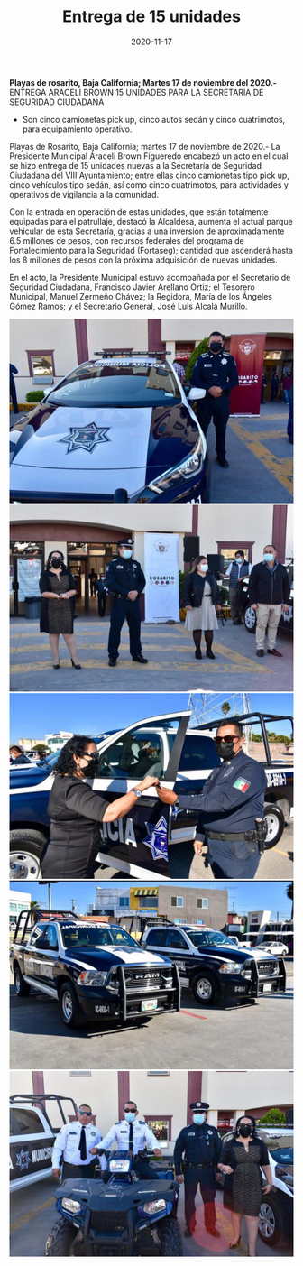 ﻿---
layout: blog
title:  "Entrega de 15 unidades"
date:   2020-11-17 
categories: rosarito 
permalink: /:categories/:title:output_ext
image: /img/cnr/entrega-de-unidades.jpg
autor: 
---


**Playas de rosarito, Baja California;  Martes 17 de noviembre del 2020.-** ENTREGA ARACELI BROWN 15 UNIDADES PARA LA SECRETARÍA DE SEGURIDAD CIUDADANA


* Son cinco camionetas pick up, cinco autos sedán y cinco cuatrimotos, para equipamiento operativo.


Playas de Rosarito, Baja California; martes 17 de noviembre de 2020.- La Presidente Municipal Araceli Brown Figueredo encabezó un acto en el cual se hizo entrega de 15 unidades nuevas a la Secretaría de Seguridad Ciudadana del VIII Ayuntamiento; entre ellas cinco camionetas tipo pick up, cinco vehículos tipo sedán, así como cinco cuatrimotos, para actividades y operativos de vigilancia a la comunidad.


Con la entrada en operación de estas unidades, que están totalmente equipadas para el patrullaje, destacó la Alcaldesa, aumenta el actual parque vehicular de esta Secretaría, gracias a una inversión de aproximadamente 6.5 millones de pesos, con recursos federales del programa de Fortalecimiento para la Seguridad (Fortaseg); cantidad que ascenderá hasta los 8 millones de pesos con la próxima adquisición de nuevas unidades.


En el acto, la Presidente Municipal estuvo acompañada por el Secretario de Seguridad Ciudadana, Francisco Javier Arellano Ortiz; el Tesorero Municipal, Manuel Zermeño Chávez; la Regidora, María de los Ángeles Gómez Ramos; y el Secretario General, José Luis Alcalá Murillo.

<div id="carouselExampleSlidesOnly" class="carousel slide" data-ride="carousel">
  <div class="carousel-inner">
    <div class="carousel-item active">
       <img class="d-block w-100" src="/img/cnr/entrega-de-unidades.jpg" loading="lazy"  alt="Entrega de 15 unidades">
    </div>
    <div class="carousel-item active">
       <img class="d-block w-100" src="/img/cnr/entrega-de-unidades-2.jpg" loading="lazy"  alt="Entrega de 15 unidades">
    </div>
    <div class="carousel-item active">
       <img class="d-block w-100" src="/img/cnr/entrega-de-unidades-3.jpg" loading="lazy"  alt="Entrega de 15 unidades">
    </div>
    <div class="carousel-item active">
       <img class="d-block w-100" src="/img/cnr/entrega-de-unidades-4.jpg" loading="lazy"  alt="Entrega de 15 unidades">
    </div>
    <div class="carousel-item active">
       <img class="d-block w-100" src="/img/cnr/entrega-de-unidades-5.jpg" loading="lazy"  alt="Entrega de 15 unidades">
    </div>                   
  </div>
</div>